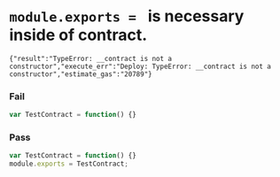 # `module.exports = ` is necessary inside of contract.

`
{"result":"TypeError: __contract is not a constructor","execute_err":"Deploy: TypeError: __contract is not a constructor","estimate_gas":"20789"}
`

### Fail

```js
var TestContract = function() {}
```

### Pass

```js
var TestContract = function() {}
module.exports = TestContract;
```